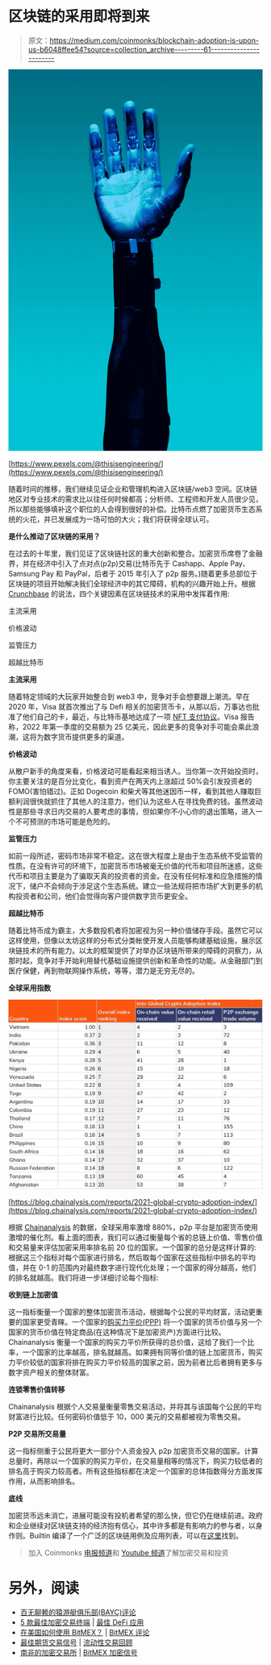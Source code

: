 # 区块链的采用即将到来

> 原文：<https://medium.com/coinmonks/blockchain-adoption-is-upon-us-b6048ffee54?source=collection_archive---------61----------------------->

![](img/f9a49bb1de142e0bb2d4788d1e6087b5.png)

[https://www.pexels.com/@thisisengineering/](https://www.pexels.com/@thisisengineering/)

随着时间的推移，我们继续见证企业和管理机构进入区块链/web3 空间。区块链地区对专业技术的需求比以往任何时候都高；分析师、工程师和开发人员很少见，所以那些能够填补这个职位的人会得到很好的补偿。比特币点燃了加密货币生态系统的火花，并已发展成为一场可怕的大火；我们将获得全球认可。

**是什么推动了区块链的采用？**

在过去的十年里，我们见证了区块链社区的重大创新和整合。加密货币席卷了金融界，并在经济中引入了点对点(p2p)交易(比特币先于 Cashapp、Apple Pay、Samsung Pay 和 PayPal，后者于 2015 年引入了 p2p 服务。)随着更多总部位于区块链的项目开始解决我们全球经济中的其它障碍，机构的兴趣开始上升。根据 [Crunchbase](https://news.crunchbase.com/news/cryptocurrency-experts-say-these-4-factors-are-driving-change-in-the-industry/) 的说法，四个关键因素在区块链技术的采用中发挥着作用:

主流采用

价格波动

监管压力

超越比特币

**主流采用**

随着特定领域的大玩家开始整合到 web3 中，竞争对手会想要跟上潮流。早在 2020 年，Visa 就首次推出了与 Defi 相关的加密货币卡，从那以后，万事达也批准了他们自己的卡，最近，与比特币基地达成了一项 [NFT 支付协议](https://www.cnbc.com/2022/01/18/mastercard-strikes-nft-payments-deal-with-coinbase-amid-wave-of-crypto-partnerships.html)。Visa 报告称，2022 年第一季度的交易额为 25 亿美元，因此更多的竞争对手可能会乘此浪潮，这将为数字货币提供更多的渠道。

**价格波动**

从散户新手的角度来看，价格波动可能看起来相当诱人。当你第一次开始投资时，你主要关注的是百分比变化，看到资产在两天内上涨超过 50%会引发投资者的 FOMO(害怕错过)。正如 Dogecoin 和柴犬等其他迷因币一样，看到其他人赚取巨额利润很快就抓住了其他人的注意力，他们认为这些人在寻找免费的钱。虽然波动性是那些寻求日内交易的人要考虑的事情，但如果你不小心你的退出策略，进入一个不可预测的市场可能是危险的。

**监管压力**

如前一段所述，密码市场非常不稳定。这在很大程度上是由于生态系统不受监管的性质。在没有许可的环境下，加密货币市场被毫无价值的代币和项目所迷惑，这些代币和项目主要是为了骗取天真的投资者的资金。在没有任何标准和应急措施的情况下，储户不会倾向于涉足这个生态系统。建立一些法规将把市场扩大到更多的机构投资者和公司，他们会觉得向客户提供数字货币更安全。

**超越比特币**

随着比特币成为霸主，大多数投机者将加密视为另一种价值储存手段。虽然它可以这样使用，但像以太坊这样的分布式分类帐使开发人员能够构建基础设施，展示区块链技术的所有能力。以太的框架提供了对举办区块链所带来的障碍的洞察力，从那时起，竞争对手开始利用替代基础设施提供创新和革命性的功能。从金融部门到医疗保健，再到物联网操作系统，等等，潜力是无穷无尽的。

**全球采用指数**

![](img/af9d6ddb551699419442fe35a65926cc.png)

[https://blog.chainalysis.com/reports/2021-global-crypto-adoption-index/](https://blog.chainalysis.com/reports/2021-global-crypto-adoption-index/)

根据 [Chainanalysis](https://blog.chainalysis.com/reports/2021-global-crypto-adoption-index/) 的数据，全球采用率激增 880%，p2p 平台是加密货币使用激增的催化剂。看上面的图表，我们可以通过衡量每个省的总链上价值、零售价值和交易量来评估加密采用率排名前 20 位的国家。一个国家的总分是这样计算的:根据这三个指标对每个国家进行排名，然后取每个国家在这些指标中排名的平均值，并在 0-1 的范围内对最终数字进行现代化处理；一个国家的得分越高，他们的排名就越高。我们将进一步详细讨论每个指标:

**收到链上加密值**

这一指标衡量一个国家的整体加密货币活动，根据每个公民的平均财富，活动更重要的国家更受青睐。一个国家的[购买力平价(PPP)](https://www.investopedia.com/updates/purchasing-power-parity-ppp/) 将一个国家的货币价值与另一个国家的货币价值在特定商品(在这种情况下是加密资产)方面进行比较。Chainanalysis 衡量一个国家的购买力平价所获得的总价值，这给了我们一个比率，一个国家的比率越高，排名就越高。如果拥有同等价值的链上加密货币，购买力平价较低的国家将排在购买力平价较高的国家之前，因为前者比后者拥有更多与数字资产相关的整体财富。

**连锁零售价值转移**

Chainanalysis 根据个人交易量衡量零售交易活动，并将其与该国每个公民的平均财富进行比较。任何密码价值低于 10，000 美元的交易都被视为零售交易。

**P2P 交易所交易量**

这一指标侧重于公民将更大一部分个人资金投入 p2p 加密货币交易的国家。计算总量时，再除以一个国家的购买力平价，在交易量相等的情况下，购买力较低者的排名高于购买力较高者。所有这些指标都在决定一个国家的总体指数得分方面发挥作用，从而影响排名。

**底线**

加密货币远未消亡，进展可能没有投机者希望的那么快，但它仍在继续前进。政府和企业继续对区块链支持的经济抱有信心，其中许多都是有影响力的参与者，以身作则。Builtin 编译了一个广泛的区块链用例及应用列表，可以在[这里](https://builtin.com/blockchain/blockchain-applications)找到。

> 加入 Coinmonks [电报频道](https://t.me/coincodecap)和 [Youtube 频道](https://www.youtube.com/c/coinmonks/videos)了解加密交易和投资

# 另外，阅读

*   [百无聊赖的猿游艇俱乐部(BAYC)评论](https://coincodecap.com/bored-ape-yacht-club-bayc-review)
*   [5 款最佳加密交易终端](https://coincodecap.com/crypto-trading-terminals) | [最佳 DeFi 应用](https://coincodecap.com/best-defi-apps)
*   [在美国如何使用 BitMEX？](https://coincodecap.com/use-bitmex-in-usa) | [BitMEX 评论](https://coincodecap.com/bitmex-review)
*   [最佳期货交易信号](https://coincodecap.com/futures-trading-signals) | [流动性交易回顾](https://coincodecap.com/liquid-exchange-review)
*   [南非的加密交易所](https://coincodecap.com/crypto-exchanges-in-south-africa) | [BitMEX 加密信号](https://coincodecap.com/bitmex-crypto-signals)